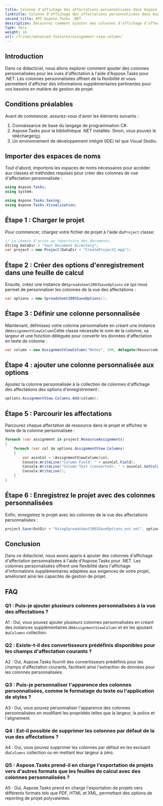 ```yaml
---
title: Colonne d'affichage des affectations personnalisées dans Aspose.Tasks
linktitle: Colonne d'affichage des affectations personnalisées dans Aspose.Tasks
second_title: API Aspose.Tasks .NET
description: Découvrez comment ajouter des colonnes d'affichage d'affectation personnalisées dans Aspose.Tasks pour .NET afin d'améliorer les capacités de gestion de projet.
type: docs
weight: 16
url: /fr/net/advanced-features/assignment-view-column/
---
```

## Introduction

Dans ce didacticiel, nous allons explorer comment ajouter des colonnes personnalisées pour les vues d'affectation à l'aide d'Aspose.Tasks pour .NET. Les colonnes personnalisées offrent de la flexibilité et vous permettent d'afficher des informations supplémentaires pertinentes pour vos besoins en matière de gestion de projet.

## Conditions préalables

Avant de commencer, assurez-vous d'avoir les éléments suivants :

1. Connaissance de base du langage de programmation C#.
2.  Aspose.Tasks pour la bibliothèque .NET installée. Sinon, vous pouvez le télécharger[ici](https://releases.aspose.com/tasks/net/).
3. Un environnement de développement intégré (IDE) tel que Visual Studio.

## Importer des espaces de noms

Tout d'abord, importons les espaces de noms nécessaires pour accéder aux classes et méthodes requises pour créer des colonnes de vue d'affectation personnalisée :

```csharp
using Aspose.Tasks;
using System;

using Aspose.Tasks.Saving;
using Aspose.Tasks.Visualization;

```

## Étape 1 : Charger le projet

 Pour commencer, chargez votre fichier de projet à l'aide du`Project` classe:

```csharp
// Le chemin d'accès au répertoire des documents.
String DataDir = "Your Document Directory";
var project = new Project(DataDir + "CreateProject2.mpp");
```

## Étape 2 : Créer des options d'enregistrement dans une feuille de calcul

 Ensuite, créez une instance de`Spreadsheet2003SaveOptions` ce qui nous permet de personnaliser les colonnes de la vue des affectations :

```csharp
var options = new Spreadsheet2003SaveOptions();
```

## Étape 3 : Définir une colonne personnalisée

 Maintenant, définissez votre colonne personnalisée en créant une instance de`AssignmentViewColumn`Cette classe nécessite le nom de la colonne, sa largeur et une fonction déléguée pour convertir les données d'affectation en texte de colonne :

```csharp
var column = new AssignmentViewColumn("Notes", 200, delegate(ResourceAssignment assignment) { return assignment.Get(Asn.NotesText); });
```

## Étape 4 : ajouter une colonne personnalisée aux options

Ajoutez la colonne personnalisée à la collection de colonnes d'affichage des affectations des options d'enregistrement :

```csharp
options.AssignmentView.Columns.Add(column);
```

## Étape 5 : Parcourir les affectations

Parcourez chaque affectation de ressource dans le projet et affichez le texte de la colonne personnalisée :

```csharp
foreach (var assignment in project.ResourceAssignments)
{
    foreach (var col in options.AssignmentView.Columns)
    {
        var assnCol = (AssignmentViewColumn)col;
        Console.WriteLine("Column Field: " + assnCol.Field);
        Console.WriteLine("Column Text (converted): " + assnCol.GetColumnText(assignment));
        Console.WriteLine();
    }
}
```

## Étape 6 : Enregistrez le projet avec des colonnes personnalisées

Enfin, enregistrez le projet avec les colonnes de la vue des affectations personnalisées :

```csharp
project.Save(OutDir + "UsingSpreadsheet2003SaveOptions_out.xml", options);
```

## Conclusion

Dans ce didacticiel, nous avons appris à ajouter des colonnes d'affichage d'affectation personnalisées à l'aide d'Aspose.Tasks pour .NET. Les colonnes personnalisées offrent une flexibilité dans l'affichage d'informations supplémentaires adaptées aux exigences de votre projet, améliorant ainsi les capacités de gestion de projet.

## FAQ

### Q1 : Puis-je ajouter plusieurs colonnes personnalisées à la vue des affectations ?

 A1 : Oui, vous pouvez ajouter plusieurs colonnes personnalisées en créant des instances supplémentaires de`AssignmentViewColumn` et en les ajoutant au`Columns` collection.

### Q2 : Existe-t-il des convertisseurs prédéfinis disponibles pour les champs d'affectation courants ?

A2 : Oui, Aspose.Tasks fournit des convertisseurs prédéfinis pour les champs d'affectation courants, facilitant ainsi l'extraction de données pour les colonnes personnalisées.

### Q3 : Puis-je personnaliser l'apparence des colonnes personnalisées, comme le formatage du texte ou l'application de styles ?

A3 : Oui, vous pouvez personnaliser l'apparence des colonnes personnalisées en modifiant les propriétés telles que la largeur, la police et l'alignement.

### Q4 : Est-il possible de supprimer les colonnes par défaut de la vue des affectations ?

 A4 : Oui, vous pouvez supprimer les colonnes par défaut en les excluant du`Columns` collection ou en mettant leur largeur à zéro.

### Q5 : Aspose.Tasks prend-il en charge l'exportation de projets vers d'autres formats que les feuilles de calcul avec des colonnes personnalisées ?

A5 : Oui, Aspose.Tasks prend en charge l'exportation de projets vers différents formats tels que PDF, HTML et XML, permettant des options de reporting de projet polyvalentes.